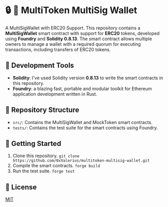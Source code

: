 # :lock: :key: MultiToken MultiSig Wallet

A MultiSigWallet with ERC20 Support. This repository contains a **MultiSigWallet** smart contract with support for **ERC20** tokens, developed using **Foundry** and **Solidity 0.8.13**. The smart contract allows multiple owners to manage a wallet with a required quorum for executing transactions, including transfers of ERC20 tokens.

## :wrench: Development Tools

- **Solidity**: I've used Solidity version **0.8.13** to write the smart contracts in this repository.
- **Foundry**: a blazing fast, portable and modular toolkit for Ethereum application development written in Rust.

## :open_file_folder: Repository Structure

- `src/`: Contains the MultiSigWallet and MockToken smart contracts.
- `tests/`: Contains the test suite for the smart contracts using Foundry.

## :rocket: Getting Started

1. Clone this repository. `git clone https://github.com/0xValerius/multitoken-multisig-wallet.git`
2. Compile the smart contracts. `forge build`
3. Run the test suite. `forge test`

## :scroll: License

[MIT](https://choosealicense.com/licenses/mit/)
